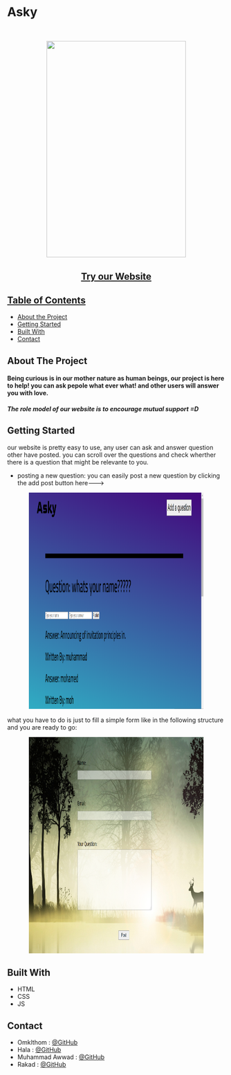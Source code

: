 # Asky

<br />

<p align = "center">
  <img src= 'https://github.com/WebAhead7/Asky/blob/main/public/readmeproject.jpg' width="80%" height="500" />
</p>
  <h2 align="center"><a href='https://asky123.herokuapp.com/'/>Try our Website</h2>

<!-- TABLE OF CONTENTS -->

## Table of Contents

- [About the Project](#about-the-project)
- [Getting Started](#getting-started)
- [Built With](#built-with)
- [Contact](#contact)

<!-- ABOUT THE PROJECT -->

## About The Project
#### Being curious is in our mother nature as human beings, our project is here to help! you can ask pepole what ever what! and other users will answer you with love.
##### The role model of our website is to encourage mutual support =D 



<!-- GETTING STARTED -->

## Getting Started
our website is pretty easy to use, any user can ask and answer question other have posted. you can scroll over the questions and check wherther there is a question that might be relevante to you. 
- posting a new question: you can easily post a new question by clicking the add post button here--->
<p align = "center">
  <img src= 'https://github.com/WebAhead7/Asky/blob/main/public/main-website.PNG' width="80%" height="500" />
</p>
  what you have to do is just to fill a simple form like in the following structure and you are ready to go:
  <p align = "center">
  <img src= 'https://github.com/WebAhead7/Asky/blob/main/public/form.PNG' width="80%" height="500" />
</p>


## Built With

- HTML
- CSS
- JS

<!-- CONTACT -->

## Contact

- Omklthom : [@GitHub](https://github.com/OmklthomAmara)
- Hala : [@GitHub](https://github.com/halaassaly)
- Muhammad Awwad : [@GitHub](https://github.com/muhammadawwad9)
- Rakad : [@GitHub](https://github.com/rakad-kh)

